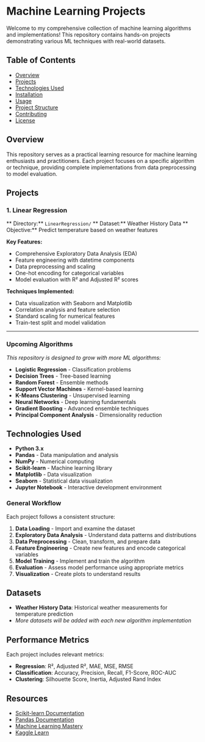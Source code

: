 # Machine Learning Projects 
Welcome to my comprehensive collection of machine learning algorithms and implementations! This repository contains hands-on projects demonstrating various ML techniques with real-world datasets.

##  Table of Contents

- [Overview](#overview)
- [Projects](#projects)
- [Technologies Used](#technologies-used)
- [Installation](#installation)
- [Usage](#usage)
- [Project Structure](#project-structure)
- [Contributing](#contributing)
- [License](#license)

##  Overview

This repository serves as a practical learning resource for machine learning enthusiasts and practitioners. Each project focuses on a specific algorithm or technique, providing complete implementations from data preprocessing to model evaluation.

##  Projects

### 1. Linear Regression
** Directory:** `LinearRegression/`
** Dataset:** Weather History Data
** Objective:** Predict temperature based on weather features

**Key Features:**
- Comprehensive Exploratory Data Analysis (EDA)
- Feature engineering with datetime components
- Data preprocessing and scaling
- One-hot encoding for categorical variables
- Model evaluation with R² and Adjusted R² scores

**Techniques Implemented:**
- Data visualization with Seaborn and Matplotlib
- Correlation analysis and feature selection
- Standard scaling for numerical features
- Train-test split and model validation

---

###  Upcoming Algorithms
*This repository is designed to grow with more ML algorithms:*

- **Logistic Regression** - Classification problems
- **Decision Trees** - Tree-based learning
- **Random Forest** - Ensemble methods
- **Support Vector Machines** - Kernel-based learning
- **K-Means Clustering** - Unsupervised learning
- **Neural Networks** - Deep learning fundamentals
- **Gradient Boosting** - Advanced ensemble techniques
- **Principal Component Analysis** - Dimensionality reduction

##  Technologies Used
- **Python 3.x**
- **Pandas** - Data manipulation and analysis
- **NumPy** - Numerical computing
- **Scikit-learn** - Machine learning library
- **Matplotlib** - Data visualization
- **Seaborn** - Statistical data visualization
- **Jupyter Notebook** - Interactive development environment

### General Workflow

Each project follows a consistent structure:
1. **Data Loading** - Import and examine the dataset
2. **Exploratory Data Analysis** - Understand data patterns and distributions
3. **Data Preprocessing** - Clean, transform, and prepare data
4. **Feature Engineering** - Create new features and encode categorical variables
5. **Model Training** - Implement and train the algorithm
6. **Evaluation** - Assess model performance using appropriate metrics
7. **Visualization** - Create plots to understand results



##  Datasets

- **Weather History Data**: Historical weather measurements for temperature prediction
- *More datasets will be added with each new algorithm implementation*



##  Performance Metrics

Each project includes relevant metrics:
- **Regression**: R², Adjusted R², MAE, MSE, RMSE
- **Classification**: Accuracy, Precision, Recall, F1-Score, ROC-AUC
- **Clustering**: Silhouette Score, Inertia, Adjusted Rand Index

##  Resources
- [Scikit-learn Documentation](https://scikit-learn.org/stable/)
- [Pandas Documentation](https://pandas.pydata.org/docs/)
- [Machine Learning Mastery](https://machinelearningmastery.com/)
- [Kaggle Learn](https://www.kaggle.com/learn)



